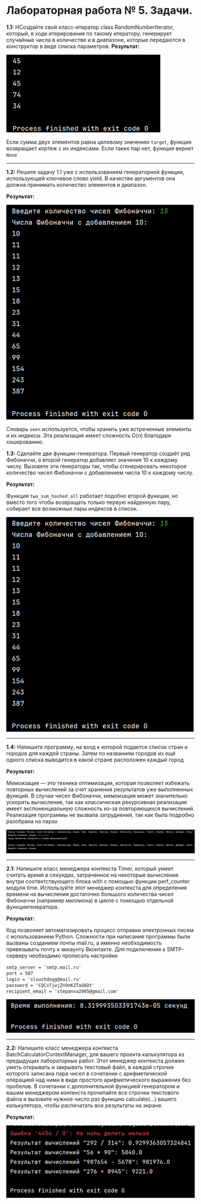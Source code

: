 # Лабораторная работа № 5. Задачи.
**1.1:** НСоздайте свой класс-итератор class RandomNumberIterator, который, в ходе итерирования по такому итератору, генерирует случайные числа в количестве и в диапазоне, которые передаются в конструктор в виде списка параметров.
**Результат:**

![Лабораторная работа 5. Задание 1](https://github.com/Stepanova-Anna/Programming-2/blob/main/img/LR5_T1.png)

Если сумма двух элементов равна целевому значению ```target```, функция возвращает кортеж с их индексами. Если таких пар нет, функция вернет ```None```


---
**1.2:** Решите задачу 1.1 уже с использованием генераторной функции, использующей ключевое слово yield. В качестве аргументов она должна
принимать количество элементов и диапазон.


**Результат:**

![Лабораторная работа 5. Задание 3](https://github.com/Stepanova-Anna/Programming-2/blob/main/img/LR5_T3.png)

Словарь ```seen``` используется, чтобы хранить уже встреченные элементы и их индексы. Эта реализация имеет сложность O(n) благодаря хэшированию.

**1.3:** Сделайте две функции-генератора. Первый генератор создаёт ряд Фибоначчи, а второй генератор добавляет значение 10 к каждому числу.
Вызовете эти генераторы так, чтобы сгенерировать некоторое количество чисел Фибоначчи с добавлением числа 10 к каждому числу.

**Результат:**

Функция ```two_sum_hashed_all``` работает подобно второй функции, но вместо того чтобы возвращать только первую найденную пару, собирает все возможные пары индексов в список. 

![Лабораторная работа 5. Задание 3](https://github.com/Stepanova-Anna/Programming-2/blob/main/img/LR5_T3.png)
 

---
**1.4:** Напишите программу, на вход к которой подается список стран и городов для каждой страны. Затем по названиям городов из ещё одного
списка выводится в какой стране расположен каждый город

**Результат:**

Мемоизация — это техника оптимизации, которая позволяет избежать повторных вычислений за счет хранения результатов уже выполненных функций. В случае чисел Фибоначчи, мемоизация может значительно ускорить вычисления, так как классическая рекурсивная реализация имеет экспоненциальную сложность из-за повторяющихся вычислений. 
Реализация программы не вызвала затруднений, так как была подробно разобрана на парах

![Лабораторная работа 5. Задание 4](https://github.com/Stepanova-Anna/Programming-2/blob/main/img/LR5_T4.png)


---
**2.1:** Напишите класс менеджера контекста Timer, который умеет считать
время в секундах, затраченное на некоторые вычисления внутри соответствующего блока with с помощью функции perf_counter модуля time. Используйте этот менеджер контекста для определения времени на вычисления достаточно большого количества чисел Фибоначчи (например миллиона) в цикле с помощью отдельной функциигенератора.

**Результат:**

Код позволяет автоматизировать процесс отправки электронных писем с использованием Python. Сложности при написания программы были вызваны созданием почты mail.ru, а именно необходимость привязывать почту к аккаунту Вконтакте. 
Для подключения к SMTP-серверу необходимо прописать настройки 
```
smtp_server = 'smtp.mail.ru'
port = 587
login = 'slouchdogg@mail.ru'
password = 'CQCxTjwjZn9nKZTaG6Dt'
recipient_email = 'stepanna2005@gmail.com'
```

![Лабораторная работа 5. Задание 5](https://github.com/Stepanova-Anna/Programming-2/blob/main/img/LR5_T5.png)


---
**2.2:** Напишите класс менеджера контекста BatchCalculatorContextManager,
для вашего проекта калькулятора из предыдущих лабораторных работ. Этот менеджер контекста должен уметь открывать и закрывать текстовый файл, в каждой строчке которого записана пара чисел в
сочетании с арифметической операцией над ними в виде простого
арифметического выражения без пробелов. В сочетании с дополнительной функцией генератором и вашим менеджером контекста прочитайте все строчки текстового файла и вызовите нужное число раз
функцию calculate(...) вашего калькулятора, чтобы распечатать
все результаты на экране.

**Результат:**

![Лабораторная работа 5. Задание 6](https://github.com/Stepanova-Anna/Programming-2/blob/main/img/LR5_T6.png)


